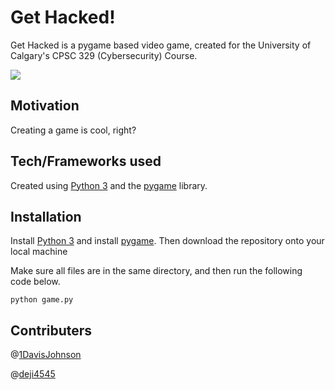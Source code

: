 # Get Hacked!

Get Hacked is a pygame based video game, created for the University of Calgary's CPSC 329 (Cybersecurity) Course.

![](https://media.discordapp.net/attachments/798782369414643724/826649762837168129/unknown.png?width=578&height=465)

## Motivation

Creating a game is cool, right?


## Tech/Frameworks used

Created using [Python 3](https://www.python.org/downloads/) and the [pygame](https://www.pygame.org/news) library.

## Installation
Install [Python 3](https://www.python.org/downloads/) and install [pygame](https://www.pygame.org/news). Then download the repository onto your local machine  
  
Make sure all files are in the same directory, and then run the following code below.
```
python game.py
```


## Contributers
@[1DavisJohnson](https://github.com/1DavisJohnson)

@[deji4545](https://github.com/deji4545)
